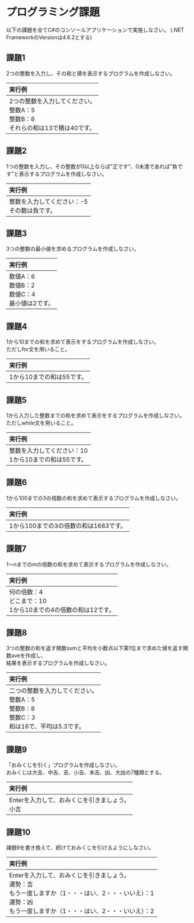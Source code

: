 # プログラミング課題

以下の課題を全てC#のコンソールアプリケーションで実施しなさい。
(.NET FrameworkのVersionは4.6.2とする)

## 課題1  
2つの整数を入力し、その和と積を表示するプログラムを作成しなさい。

 |実行例
 |:-
 |2つの整数を入力してください。<br>整数A：5<br>整数B：8<br>それらの和は13で積は40です。
 
## 課題2
1つの整数を入力し、その整数が0以上ならば”正です”、0未満であれば”負です”と表示するプログラムを作成しなさい。
 
|実行例
|:-
|整数を入力してください：-5<br>その数は負です。
 
## 課題3
3つの整数の最小値を求めるプログラムを作成しなさい。

|実行例
|:-
|数値A：6<br>数値B：2<br>数値C：4<br>最小値は2です。

## 課題4
1から10までの和を求めて表示をするプログラムを作成しなさい。  
ただしfor文を用いること。

|実行例
|:-
|1から10までの和は55です。

## 課題5
1から入力した整数までの和を求めて表示をするプログラムを作成しなさい。  
ただしwhile文を用いること。

|実行例
|:-
|整数を入力してください：10<br>1から10までの和は55です。

## 課題6
1から100までの3の倍数の和を求めて表示するプログラムを作成しなさい。
 
 |実行例
 |:-
 |1から100までの3の倍数の和は1683です。
 
## 課題7
1～nまでのmの倍数の和を求めて表示するプログラムを作成しなさい。

 |実行例
 |:-
 |何の倍数：4<br>どこまで：10<br>1から10までの4の倍数の和は12です。
 
## 課題8
3つの整数の和を返す関数sumと平均を小数点以下第1位まで求めた値を返す関数aveを作成し、  
結果を表示するプログラムを作成しなさい。

 |実行例
 |:-
 |二つの整数を入力してください。<br>整数A：5<br>整数B：8<br>整数C：3<br>和は16で、平均は5.3です。

## 課題9
「おみくじを引く」プログラムを作成しなさい。  
おみくじは大吉、中吉、吉、小吉、末吉、凶、大凶の7種類とする。

 |実行例
 |:-
 |Enterを入力して、おみくじを引きましょう。<br>小吉
 
## 課題10
課題9を書き換えて、続けておみくじを引けるようにしなさい。

 |実行例
 |:-
 |Enterを入力して、おみくじを引きましょう。<br>運勢：吉<br>もう一度しますか（1・・・はい、2・・・いいえ）：1<br>運勢：凶<br>もう一度しますか（1・・・はい、2・・・いいえ）：2
